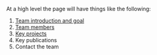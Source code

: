 At a high level the page will have things like the following:

1. [Team introduction and goal](/about.md)
2. [Team members](https://www.google.com)
3. [Key projects](projects) 
4. Key publications
5. Contact the team
